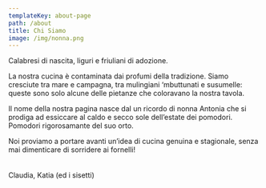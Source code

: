 ```yaml
---
templateKey: about-page
path: /about
title: Chi Siamo
image: /img/nonna.png
---
```

Calabresi di nascita, liguri e friuliani di adozione. 

La nostra cucina è contaminata dai profumi della tradizione. Siamo cresciute tra mare e campagna, tra mulingiani ‘mbuttunati e susumelle: queste sono solo alcune delle pietanze che coloravano la nostra tavola.

Il nome della nostra pagina nasce dal un ricordo di nonna Antonia che si prodiga ad essiccare al caldo e secco sole dell’estate dei pomodori. Pomodori rigorosamante del suo orto.

Noi proviamo a portare avanti un’idea di cucina genuina e stagionale, senza mai dimenticare di sorridere ai fornelli!
<br>
<br>
<br>
Claudia, Katia (ed i sisetti)